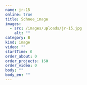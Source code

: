 ```yaml
---
name: jr-15
online: true
title: Schnee_image
images:
  - src: /images/uploads/jr-15.jpg
    alt: ""
category: B
kind: image
video: ""
startTime: 0
order_about: 0
order_projects: 160
order_video: 0
body: ""
body_en: ""
---
```

